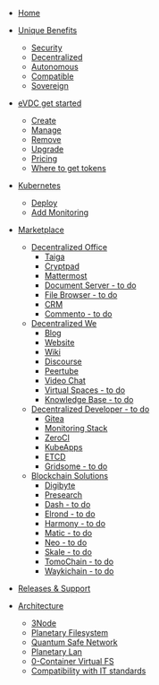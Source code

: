 - [Home](readme)
- [Unique Benefits](usp)
  - [Security](usp_secure)
  - [Decentralized](usp_decentralized)
  - [Autonomous](usp_autonomous)
  - [Compatible](usp_compatible)
  - [Sovereign](usp_sovereign)
- [eVDC get started](evdc_getting_started)
  - [Create](evdc_create)
  - [Manage](evdc_manage)
  - [Remove](evdc_remove)
  - [Upgrade](evdc_upgrade)
  - [Pricing](evdc_pricing)
  - [Where to get tokens](buy_tft)
- [Kubernetes](kubernetes)
  - [Deploy](kubernetes_deploy)
  - [Add Monitoring](kubernetes_monitor)
- [Marketplace](evdc_marketplace)
  - [Decentralized Office](evdc_office)
    - [Taiga](evdc_taiga)
    - [Cryptpad](evdc_cryptpad)
    - [Mattermost](evdc_mattermost)
    - [Document Server - to do]()
    - [File Browser - to do]()
    - [CRM](evdc_crm)
    - [Commento - to do]()
  - [Decentralized We](evdc_we)
    - [Blog](evdc_blog)
    - [Website](evdc_website)
    - [Wiki](evdc_wiki)
    - [Discourse](evdc_discourse)
    - [Peertube](evdc_peertube)
    - [Video Chat](evdc_videochat)
    - [Virtual Spaces - to do]()
    - [Knowledge Base - to do]()
  - [Decentralized Developer - to do]()
    - [Gitea](evdc_gitea)
    - [Monitoring Stack](evdc_monitoring_stack)
    - [ZeroCI](evdc_zeroci)
    - [KubeApps](evdc_kubeapps)
    - [ETCD](evdc_etcd)
    - [Gridsome - to do]()
  - [Blockchain Solutions](evdc_blockchain)
    - [Digibyte](evdc_digibyte)
    - [Presearch](evdc_presearch)
    - [Dash - to do]()
    - [Elrond - to do]()
    - [Harmony - to do]()
    - [Matic - to do]()
    - [Neo - to do]()
    - [Skale - to do]()
    - [TomoChain - to do]()
    - [Waykichain - to do]()

- [Releases & Support](support)
- [Architecture](cloud_architecture)
  - [3Node](threefold:3node)
  - [Planetary Filesystem](threefold:quantumsafe_storage_concept)
  - [Quantum Safe Network](architecture_network.md)
  - [Planetary Lan](tf_lan.md)
  - [0-Container Virtual FS](sdk:architecture_flist)
  - [Compatibility with IT standards](usp_compatible.md)
